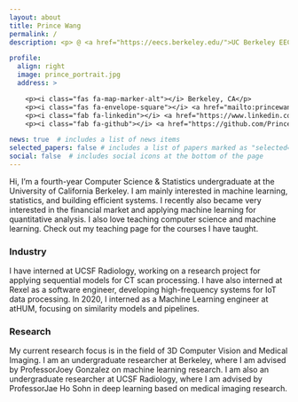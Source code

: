 ```yaml
---
layout: about
title: Prince Wang
permalink: /
description: <p> @ <a href="https://eecs.berkeley.edu/">UC Berkeley EECS</a>,  <a href="https://radiology.ucsf.edu/">UC San Francisco Radiology</a> </p>

profile:
  align: right
  image: prince_portrait.jpg
  address: >

    <p><i class="fas fa-map-marker-alt"></i> Berkeley, CA</p>
    <p><i class="fas fa-envelope-square"></i> <a href="mailto:princewang0201@berkeley.edu">Email</a></p>
    <p><i class="fab fa-linkedin"></i> <a href="https://www.linkedin.com/in/princewangcal/">LinkedIn</a></p>
    <p><i class="fab fa-github"></i> <a href="https://github.com/PrinceWang-Cal">Github</a></p>

news: true  # includes a list of news items
selected_papers: false # includes a list of papers marked as "selected={true}"
social: false  # includes social icons at the bottom of the page
---
```


Hi, I’m a fourth-year Computer Science & Statistics undergraduate at the University of California Berkeley. I am mainly interested in machine learning, statistics, and building efficient systems. I recently also became very interested in the financial market and applying machine learning for quantitative analysis. I also love teaching computer science and machine learning. Check out my teaching page for the courses I have taught.

### Industry

I have interned at UCSF Radiology, working on a research project for applying sequential models for CT scan processing. I have also interned at Rexel as a software engineer, developing high-frequency systems for IoT data processing. In 2020, I interned as a Machine Learning engineer at atHUM, focusing on similarity models and pipelines.

### Research

My current research focus is in the field of 3D Computer Vision and Medical Imaging.
I am an undergraduate researcher at Berkeley, where I am advised by ProfessorJoey Gonzalez on machine learning research. I am also an undergraduate researcher at UCSF Radiology, where I am advised by ProfessorJae Ho Sohn in deep learning based on medical imaging research.


<!-- Put your address / P.O. box / other info right below your picture. You can also disable any these elements by editing `profile` property of the YAML header of your `_pages/about.md`. Edit `_bibliography/papers.bib` and Jekyll will render your [publications page](/al-folio/publications/) automatically.

Link to your social media connections, too. This theme is set up to use [Font Awesome icons](http://fortawesome.github.io/Font-Awesome/) and [Academicons](https://jpswalsh.github.io/academicons/), like the ones below. Add your Facebook, Twitter, LinkedIn, Google Scholar, or just disable all of them. -->

